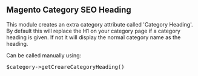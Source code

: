 <h2>Magento Category SEO Heading</h2>

<p>This module creates an extra category attribute called 'Category Heading'. By default 
this will replace the H1 on your category page if a category heading is given. If not it
will display the normal category name as the heading.</p>

<p>Can be called manually using:</p>
<pre>$category->getCreareCategoryHeading()</pre>
